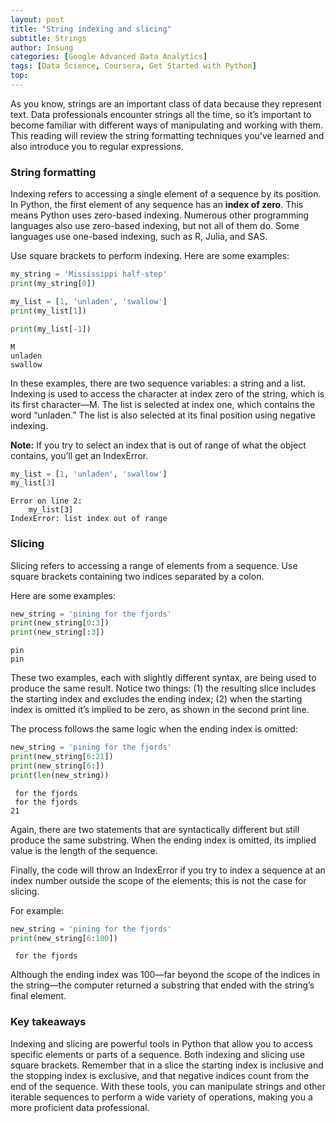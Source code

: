 ```yaml
---
layout: post
title: "String indexing and slicing"
subtitle: Strings
author: Insung
categories: [Google Advanced Data Analytics]
tags: [Data Science, Coursera, Get Started with Python]
top:
---
```


As you know, strings are an important class of data because they represent text. Data professionals encounter strings all the time, so it’s important to become familiar with different ways of manipulating and working with them. This reading will review the string formatting techniques you’ve learned and also introduce you to regular expressions. 

### String formatting

Indexing refers to accessing a single element of a sequence by its position. In Python, the first element of any sequence has an **index of zero**. This means Python uses zero-based indexing. Numerous other programming languages also use zero-based indexing, but not all of them do. Some languages use one-based indexing, such as R, Julia, and SAS. 

Use square brackets to perform indexing. Here are some examples:
```Python
my_string = 'Mississippi half-step'
print(my_string[0])

my_list = [1, 'unladen', 'swallow']
print(my_list[1])

print(my_list[-1])
```
    M
    unladen
    swallow

In these examples, there are two sequence variables: a string and a list. Indexing is used to access the character at index zero of the string, which is its first character—M. The list is selected at index one, which contains the word “unladen.” The list is also selected at its final position using negative indexing. 

**Note:** If you try to select an index that is out of range of what the object contains, you’ll get an IndexError. 
```Python
my_list = [1, 'unladen', 'swallow']
my_list[3]
```
    Error on line 2:
        my_list[3]
    IndexError: list index out of range

### Slicing 

Slicing refers to accessing a range of elements from a sequence. Use square brackets containing two indices separated by a colon. 

Here are some examples:

```Python
new_string = 'pining for the fjords'
print(new_string[0:3])
print(new_string[:3])
```
    pin
    pin

These two examples, each with slightly different syntax, are being used to produce the same result. Notice two things: (1) the resulting slice includes the starting index and excludes the ending index; (2) when the starting index is omitted it’s implied to be zero, as shown in the second print line. 

The process follows the same logic when the ending index is omitted:
```Python
new_string = 'pining for the fjords'
print(new_string[6:21])
print(new_string[6:])
print(len(new_string))
```
     for the fjords
     for the fjords
    21

Again, there are two statements that are syntactically different but still produce the same substring. When the ending index is omitted, its implied value is the length of the sequence.  

Finally, the code will throw an IndexError if you try to index a sequence at an index number outside the scope of the elements; this is not the case for slicing. 

For example:
```Python
new_string = 'pining for the fjords'
print(new_string[6:100])
```
     for the fjords

Although the ending index was 100—far beyond the scope of the indices in the string—the computer returned a substring that ended with the string’s final element. 

### Key takeaways

Indexing and slicing are powerful tools in Python that allow you to access specific elements or parts of a sequence. Both indexing and slicing use square brackets. Remember that in a slice the starting index is inclusive and the stopping index is exclusive, and that negative indices count from the end of the sequence. With these tools, you can manipulate strings and other iterable sequences to perform a wide variety of operations, making you a more proficient data professional.